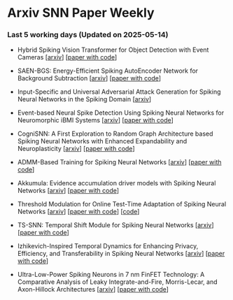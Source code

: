 # Arxiv SNN Paper Weekly


 ### **Last 5 working days (Updated on 2025-05-14)** 


- Hybrid Spiking Vision Transformer for Object Detection with Event Cameras [[arxiv](https://arxiv.org/abs/2505.07715)] [[paper with code](https://paperswithcode.com/paper/hybrid-spiking-vision-transformer-for-object)]

- SAEN-BGS: Energy-Efficient Spiking AutoEncoder Network for Background Subtraction [[arxiv](https://arxiv.org/abs/2505.07336)] [[paper with code](https://paperswithcode.com/paper/saen-bgs-energy-efficient-spiking-autoencoder)]

- Input-Specific and Universal Adversarial Attack Generation for Spiking Neural Networks in the Spiking Domain [[arxiv](https://arxiv.org/abs/2505.06299)]

- Event-based Neural Spike Detection Using Spiking Neural Networks for Neuromorphic iBMI Systems [[arxiv](https://arxiv.org/abs/2505.06544)] [[paper with code](https://paperswithcode.com/paper/event-based-neural-spike-detection-using)]

- CogniSNN: A First Exploration to Random Graph Architecture based Spiking Neural Networks with Enhanced Expandability and Neuroplasticity [[arxiv](https://arxiv.org/abs/2505.05992)] [[paper with code](https://paperswithcode.com/paper/cognisnn-a-first-exploration-to-random-graph)]

- ADMM-Based Training for Spiking Neural Networks [[arxiv](https://arxiv.org/abs/2505.05527)] [[paper with code](https://paperswithcode.com/paper/admm-based-training-for-spiking-neural)]

- Akkumula: Evidence accumulation driver models with Spiking Neural Networks [[arxiv](https://arxiv.org/abs/2505.05489)] [[paper with code](https://paperswithcode.com/paper/akkumula-evidence-accumulation-driver-models)]

- Threshold Modulation for Online Test-Time Adaptation of Spiking Neural Networks [[arxiv](https://arxiv.org/abs/2505.05375)] [[paper with code](https://paperswithcode.com/paper/threshold-modulation-for-online-test-time)] [[code](https://github.com/nneurotransmitterr/tm-otta-snn)]

- TS-SNN: Temporal Shift Module for Spiking Neural Networks [[arxiv](https://arxiv.org/abs/2505.04165)] [[paper with code](https://paperswithcode.com/paper/ts-snn-temporal-shift-module-for-spiking)]

- Izhikevich-Inspired Temporal Dynamics for Enhancing Privacy, Efficiency, and Transferability in Spiking Neural Networks [[arxiv](https://arxiv.org/abs/2505.04034)] [[paper with code](https://paperswithcode.com/paper/izhikevich-inspired-temporal-dynamics-for)]

- Ultra-Low-Power Spiking Neurons in 7 nm FinFET Technology: A Comparative Analysis of Leaky Integrate-and-Fire, Morris-Lecar, and Axon-Hillock Architectures [[arxiv](https://arxiv.org/abs/2505.03764)] [[paper with code](https://paperswithcode.com/paper/ultra-low-power-spiking-neurons-in-7-nm)]

